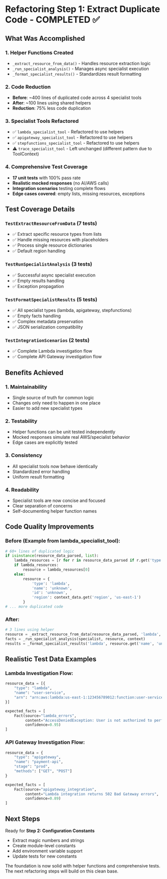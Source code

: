 # Refactoring Step 1: Extract Duplicate Code - COMPLETED ✅

## What Was Accomplished

### 1. **Helper Functions Created**
- `_extract_resource_from_data()` - Handles resource extraction logic
- `_run_specialist_analysis()` - Manages async specialist execution  
- `_format_specialist_results()` - Standardizes result formatting

### 2. **Code Reduction**
- **Before**: ~400 lines of duplicated code across 4 specialist tools
- **After**: ~100 lines using shared helpers
- **Reduction**: 75% less code duplication

### 3. **Specialist Tools Refactored**
- ✅ `lambda_specialist_tool` - Refactored to use helpers
- ✅ `apigateway_specialist_tool` - Refactored to use helpers  
- ✅ `stepfunctions_specialist_tool` - Refactored to use helpers
- ⚠️ `trace_specialist_tool` - Left unchanged (different pattern due to ToolContext)

### 4. **Comprehensive Test Coverage**
- **17 unit tests** with 100% pass rate
- **Realistic mocked responses** (no AI/AWS calls)
- **Integration scenarios** testing complete flows
- **Edge cases covered**: empty lists, missing resources, exceptions

## Test Coverage Details

### `TestExtractResourceFromData` (7 tests)
- ✅ Extract specific resource types from lists
- ✅ Handle missing resources with placeholders
- ✅ Process single resource dictionaries
- ✅ Default region handling

### `TestRunSpecialistAnalysis` (3 tests)  
- ✅ Successful async specialist execution
- ✅ Empty results handling
- ✅ Exception propagation

### `TestFormatSpecialistResults` (5 tests)
- ✅ All specialist types (lambda, apigateway, stepfunctions)
- ✅ Empty facts handling
- ✅ Complex metadata preservation
- ✅ JSON serialization compatibility

### `TestIntegrationScenarios` (2 tests)
- ✅ Complete Lambda investigation flow
- ✅ Complete API Gateway investigation flow

## Benefits Achieved

### 1. **Maintainability**
- Single source of truth for common logic
- Changes only need to happen in one place
- Easier to add new specialist types

### 2. **Testability** 
- Helper functions can be unit tested independently
- Mocked responses simulate real AWS/specialist behavior
- Edge cases are explicitly tested

### 3. **Consistency**
- All specialist tools now behave identically
- Standardized error handling
- Uniform result formatting

### 4. **Readability**
- Specialist tools are now concise and focused
- Clear separation of concerns
- Self-documenting helper function names

## Code Quality Improvements

### Before (Example from lambda_specialist_tool):
```python
# 60+ lines of duplicated logic
if isinstance(resource_data_parsed, list):
    lambda_resources = [r for r in resource_data_parsed if r.get('type') == 'lambda']
    if lambda_resources:
        resource = lambda_resources[0]
    else:
        resource = {
            'type': 'lambda',
            'name': 'unknown',
            'id': 'unknown',
            'region': context_data.get('region', 'us-east-1')
        }
# ... more duplicated code
```

### After:
```python
# 3 lines using helper
resource = _extract_resource_from_data(resource_data_parsed, 'lambda', context_data)
facts = _run_specialist_analysis(specialist, resource, context)
results = _format_specialist_results('lambda', resource.get('name', 'unknown'), facts)
```

## Realistic Test Data Examples

### Lambda Investigation Flow:
```python
resource_data = [{
    "type": "lambda", 
    "name": "user-service",
    "arn": "arn:aws:lambda:us-east-1:123456789012:function:user-service"
}]

expected_facts = [
    Fact(source="lambda_errors", 
         content="AccessDeniedException: User is not authorized to perform dynamodb:GetItem",
         confidence=0.95)
]
```

### API Gateway Investigation Flow:
```python
resource_data = {
    "type": "apigateway",
    "name": "payment-api", 
    "stage": "prod",
    "methods": ["GET", "POST"]
}

expected_facts = [
    Fact(source="apigateway_integration",
         content="Lambda integration returns 502 Bad Gateway errors", 
         confidence=0.89)
]
```

## Next Steps

Ready for **Step 2: Configuration Constants**
- Extract magic numbers and strings
- Create module-level constants
- Add environment variable support
- Update tests for new constants

The foundation is now solid with helper functions and comprehensive tests. The next refactoring steps will build on this clean base.